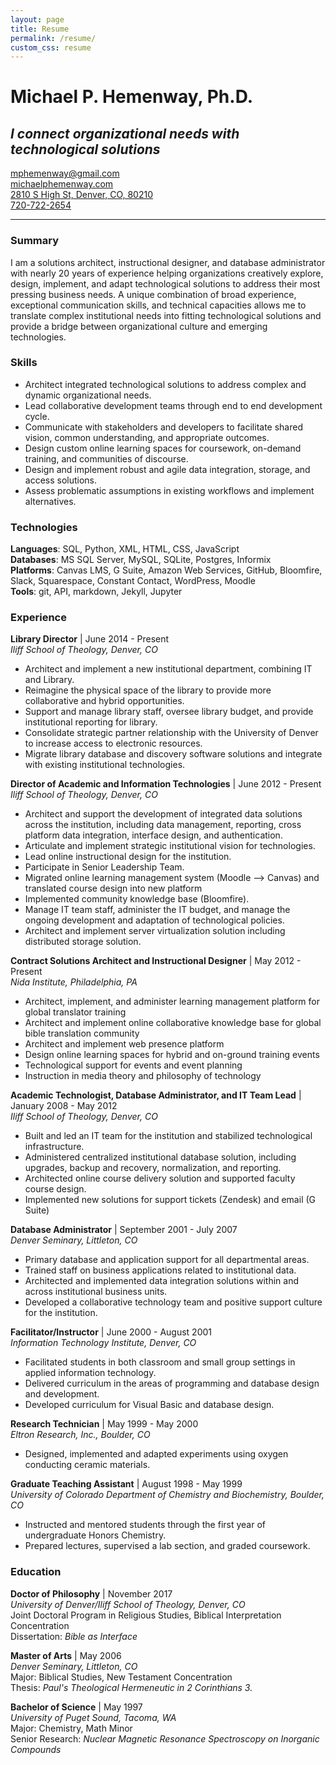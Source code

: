 ```yaml
---
layout: page
title: Resume
permalink: /resume/
custom_css: resume
---
```


# Michael P. Hemenway, Ph.D.
*I connect organizational needs with technological solutions*
---
[mphemenway@gmail.com](mailto:mphemenway@gmail.com)  
[michaelphemenway.com](http://michaelphemenway.com)  
[2810 S High St, Denver, CO, 80210](https://goo.gl/maps/iFqRJADJQ4s)  
[720-722-2654](tel:7207222654)  

---

### Summary
I am a solutions architect, instructional designer, and database administrator with nearly 20 years of experience helping organizations creatively explore, design, implement, and adapt technological solutions to address their most pressing business needs. A unique combination of broad experience, exceptional communication skills, and technical capacities allows me to translate complex institutional needs into fitting technological solutions and provide a bridge between organizational culture and emerging technologies.

### Skills
+ Architect integrated technological solutions to address complex and dynamic organizational needs.
+ Lead collaborative development teams through end to end development cycle.
+ Communicate with stakeholders and developers to facilitate shared vision, common understanding, and appropriate outcomes.
+ Design custom online learning spaces for coursework, on-demand training, and communities of discourse.
+ Design and implement robust and agile data integration, storage, and access solutions.
+ Assess problematic assumptions in existing workflows and implement alternatives.

### Technologies
**Languages**: SQL, Python, XML, HTML, CSS, JavaScript  
**Databases**: MS SQL Server, MySQL, SQLite, Postgres, Informix  
**Platforms**: Canvas LMS, G Suite, Amazon Web Services, GitHub, Bloomfire, Slack, Squarespace, Constant Contact, WordPress, Moodle  
**Tools**: git, API, markdown, Jekyll, Jupyter  

### Experience
**Library Director** | June 2014 - Present  
*Iliff School of Theology, Denver, CO*  
+ Architect and implement a new institutional department, combining IT and Library.
+ Reimagine the physical space of the library to provide more collaborative and hybrid opportunities.
+ Support and manage library staff, oversee library budget, and provide institutional reporting for library.
+ Consolidate strategic partner relationship with the University of Denver to increase access to electronic resources.
+ Migrate library database and discovery software solutions and integrate with existing institutional technologies.

**Director of Academic and Information Technologies** | June 2012 - Present  
*Iliff School of Theology, Denver, CO*  
+ Architect and support the development of integrated data solutions across the institution, including data management, reporting, cross platform data integration, interface design, and authentication.
+ Articulate and implement strategic institutional vision for technologies.
+ Lead online instructional design for the institution.
+ Participate in Senior Leadership Team.
+ Migrated online learning management system (Moodle --> Canvas) and translated course design into new platform
+ Implemented community knowledge base (Bloomfire).
+ Manage IT team staff, administer the IT budget, and manage the ongoing development and adaptation of technological policies.
+ Architect and implement server virtualization solution including distributed storage solution.

**Contract Solutions Architect and Instructional Designer** | May 2012 - Present  
*Nida Institute, Philadelphia, PA*  
+ Architect, implement, and administer learning management platform for global translator training
+ Architect and implement online collaborative knowledge base for global bible translation community
+ Architect and implement web presence platform
+ Design online learning spaces for hybrid and on-ground training events
+ Technological support for events and event planning
+ Instruction in media theory and philosophy of technology

**Academic Technologist, Database Administrator, and IT Team Lead** | January 2008 - May 2012  
*Iliff School of Theology, Denver, CO*  
+ Built and led an IT team for the institution and stabilized technological infrastructure.
+ Administered centralized institutional database solution, including upgrades, backup and recovery, normalization, and reporting.
+ Architected online course delivery solution and supported faculty course design.
+ Implemented new solutions for support tickets (Zendesk) and email (G Suite)

**Database Administrator** | September 2001 - July 2007  
*Denver Seminary, Littleton, CO*  
+ Primary database and application support for all departmental areas.
+ Trained staff on business applications related to institutional data.
+ Architected and implemented data integration solutions within and across institutional business units.
+ Developed a collaborative technology team and positive support culture for the institution.

**Facilitator/Instructor** | June 2000 - August 2001  
*Information Technology Institute, Denver, CO*  
+ Facilitated students in both classroom and small group settings in applied information technology.
+	Delivered curriculum in the areas of programming and database design and development.
+	Developed curriculum for Visual Basic and database design.

**Research Technician** | May 1999 - May 2000  
*Eltron Research, Inc., Boulder, CO*  
+ Designed, implemented and adapted experiments using oxygen conducting ceramic materials.

**Graduate Teaching Assistant** | August 1998 - May 1999  
*University of Colorado Department of Chemistry and Biochemistry, Boulder, CO*  
+	Instructed and mentored students through the first year of undergraduate Honors Chemistry.
+	Prepared lectures, supervised a lab section, and graded coursework.

### Education
**Doctor of Philosophy** | November 2017  
*University of Denver/Iliff School of Theology, Denver, CO*  
Joint Doctoral Program in Religious Studies, Biblical Interpretation Concentration  
Dissertation: *Bible as Interface*

**Master of Arts** | May 2006  
*Denver Seminary, Littleton, CO*  
Major: Biblical Studies, New Testament Concentration  
Thesis: *Paul's Theological Hermeneutic in 2 Corinthians 3.*  

**Bachelor of Science** | May 1997  
*University of Puget Sound, Tacoma, WA*  
Major: Chemistry, Math Minor  
Senior Research: *Nuclear Magnetic Resonance Spectroscopy on Inorganic Compounds*  
